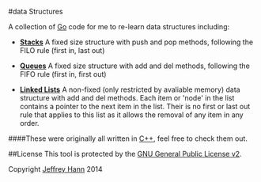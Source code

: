 #data Structures

A collection of [Go](https://golang.org/) code for me to re-learn data structures including:

* [**Stacks**](/stack)
    A fixed size structure with push and pop methods, following the FILO rule (first in, last out)
    
* [**Queues**](/queue)
    A fixed size structure with add and del methods, following the FIFO rule (first in, first out)
    
* [**Linked Lists**](/linkedlist)
    A non-fixed (only restricted by avaliable memory) data structure with add and del methods. Each item or 'node' in     the list contains a pointer to the next item in the list. Their is no first or last out rule that applies to this     list as it allows the removal of any item in any order.

####These were originally all written in [C++](https://github.com/obihann/datastructures), feel free to check them out.

##License
This tool is protected by the [GNU General Public License v2](http://www.gnu.org/licenses/gpl-2.0.html).

Copyright [Jeffrey Hann](http://jeffreyhann.ca/) 2014

